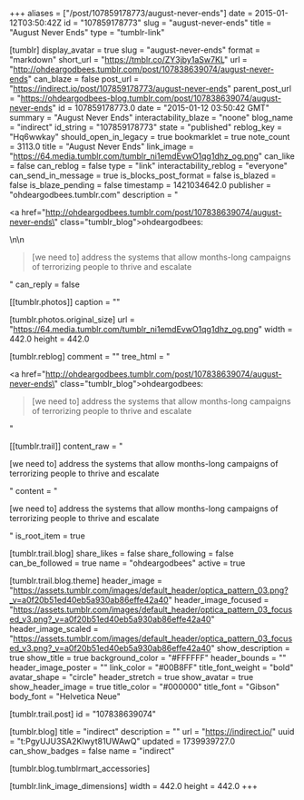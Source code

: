 +++
aliases = ["/post/107859178773/august-never-ends"]
date = 2015-01-12T03:50:42Z
id = "107859178773"
slug = "august-never-ends"
title = "August Never Ends"
type = "tumblr-link"

[tumblr]
display_avatar = true
slug = "august-never-ends"
format = "markdown"
short_url = "https://tmblr.co/ZY3jby1aSw7KL"
url = "http://ohdeargodbees.tumblr.com/post/107838639074/august-never-ends"
can_blaze = false
post_url = "https://indirect.io/post/107859178773/august-never-ends"
parent_post_url = "https://ohdeargodbees-blog.tumblr.com/post/107838639074/august-never-ends"
id = 107859178773.0
date = "2015-01-12 03:50:42 GMT"
summary = "August Never Ends"
interactability_blaze = "noone"
blog_name = "indirect"
id_string = "107859178773"
state = "published"
reblog_key = "Hq6wwkay"
should_open_in_legacy = true
bookmarklet = true
note_count = 3113.0
title = "August Never Ends"
link_image = "https://64.media.tumblr.com/tumblr_ni1emdEvwO1qg1dhz_og.png"
can_like = false
can_reblog = false
type = "link"
interactability_reblog = "everyone"
can_send_in_message = true
is_blocks_post_format = false
is_blazed = false
is_blaze_pending = false
timestamp = 1421034642.0
publisher = "ohdeargodbees.tumblr.com"
description = "<p><a href=\"http://ohdeargodbees.tumblr.com/post/107838639074/august-never-ends\" class=\"tumblr_blog\">ohdeargodbees</a>:</p>\n\n<blockquote><p>[we need to] address the systems that allow months-long campaigns of terrorizing people to thrive and escalate</p></blockquote>"
can_reply = false

[[tumblr.photos]]
caption = ""

[tumblr.photos.original_size]
url = "https://64.media.tumblr.com/tumblr_ni1emdEvwO1qg1dhz_og.png"
width = 442.0
height = 442.0

[tumblr.reblog]
comment = ""
tree_html = "<p><a href=\"http://ohdeargodbees.tumblr.com/post/107838639074/august-never-ends\" class=\"tumblr_blog\">ohdeargodbees</a>:</p><blockquote><p>[we need to] address the systems that allow months-long campaigns of terrorizing people to thrive and escalate</p></blockquote>"

[[tumblr.trail]]
content_raw = "<p>[we need to] address the systems that allow months-long campaigns of terrorizing people to thrive and escalate</p>"
content = "<p>[we need to] address the systems that allow months-long campaigns of terrorizing people to thrive and escalate</p>"
is_root_item = true

[tumblr.trail.blog]
share_likes = false
share_following = false
can_be_followed = true
name = "ohdeargodbees"
active = true

[tumblr.trail.blog.theme]
header_image = "https://assets.tumblr.com/images/default_header/optica_pattern_03.png?_v=a0f20b51ed40eb5a930ab86effe42a40"
header_image_focused = "https://assets.tumblr.com/images/default_header/optica_pattern_03_focused_v3.png?_v=a0f20b51ed40eb5a930ab86effe42a40"
header_image_scaled = "https://assets.tumblr.com/images/default_header/optica_pattern_03_focused_v3.png?_v=a0f20b51ed40eb5a930ab86effe42a40"
show_description = true
show_title = true
background_color = "#FFFFFF"
header_bounds = ""
header_image_poster = ""
link_color = "#00B8FF"
title_font_weight = "bold"
avatar_shape = "circle"
header_stretch = true
show_avatar = true
show_header_image = true
title_color = "#000000"
title_font = "Gibson"
body_font = "Helvetica Neue"

[tumblr.trail.post]
id = "107838639074"

[tumblr.blog]
title = "indirect"
description = ""
url = "https://indirect.io/"
uuid = "t:PgyUJU3SA2Klwyt81UWAwQ"
updated = 1739939727.0
can_show_badges = false
name = "indirect"

[tumblr.blog.tumblrmart_accessories]

[tumblr.link_image_dimensions]
width = 442.0
height = 442.0
+++
